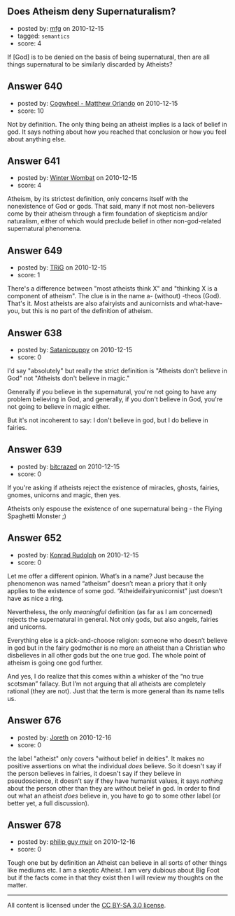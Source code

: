 ## Does Atheism deny Supernaturalism?

- posted by: [mfg](https://stackexchange.com/users/-1/135-mfg) on 2010-12-15
- tagged: `semantics`
- score: 4

If [God] is to be denied on the basis of being supernatural, then are all things supernatural to be similarly discarded by Atheists?


## Answer 640

- posted by: [Cogwheel - Matthew Orlando](https://stackexchange.com/users/-1/204-cogwheel-matthew-orlando) on 2010-12-15
- score: 10

Not by definition. The only thing being an atheist implies is a lack of belief in god. It says nothing about how you reached that conclusion or how you feel about anything else.


## Answer 641

- posted by: [Winter Wombat](https://stackexchange.com/users/-1/52-winter-wombat) on 2010-12-15
- score: 4

Atheism, by its strictest definition, only concerns itself with the nonexistence of God or gods. That said, many if not most non-believers come by their atheism through a firm foundation of skepticism and/or naturalism, either of which would preclude belief in other non-god-related supernatural phenomena. 


## Answer 649

- posted by: [TRiG](https://stackexchange.com/users/-1/263-trig) on 2010-12-15
- score: 1

There's a difference between "most atheists think X" and "thinking X is a component of atheism". The clue is in the name a- (without) -theos (God). That's it. Most atheists are also afairyists and aunicornists and what-have-you, but this is no part of the definition of atheism.


## Answer 638

- posted by: [Satanicpuppy](https://stackexchange.com/users/-1/169-satanicpuppy) on 2010-12-15
- score: 0

I'd say "absolutely" but really the strict definition is "Atheists don't believe in God" not "Atheists don't believe in magic."

Generally if you believe in the supernatural, you're not going to have any problem believing in God, and generally, if you don't believe in God, you're not going to believe in magic either.

But it's not incoherent to say: I don't believe in god, but I do believe in fairies.


## Answer 639

- posted by: [bitcrazed](https://stackexchange.com/users/-1/61-bitcrazed) on 2010-12-15
- score: 0

If you're asking if atheists reject the existence of miracles, ghosts, fairies, gnomes, unicorns and magic, then yes. 

Atheists only espouse the existence of one supernatural being - the Flying Spaghetti Monster ;)


## Answer 652

- posted by: [Konrad Rudolph](https://stackexchange.com/users/-1/82-konrad-rudolph) on 2010-12-15
- score: 0

Let me offer a different opinion. What’s in a name? Just because the phenomenon was named “atheism” doesn’t mean a priory that it only applies to the existence of some god. “Atheideifairyunicornist” just doesn’t have as nice a ring.

Nevertheless, the only *meaningful* definition (as far as I am concerned) rejects the supernatural in general. Not only gods, but also angels, fairies and unicorns.

Everything else is a pick-and-choose religion: someone who doesn’t believe in god but in the fairy godmother is no more an atheist than a Christian who disbelieves in all other gods but the one true god. The whole point of atheism is going one god further.

And yes, I do realize that this comes within a whisker of the “no true scotsman” fallacy. But I’m not arguing that all atheists are completely rational (they are not). Just that the term is more general than its name tells us.


## Answer 676

- posted by: [Joreth](https://stackexchange.com/users/-1/114-joreth) on 2010-12-16
- score: 0

the label "atheist" only covers "without belief in deities".  It makes no positive assertions on what the individual *does* believe.  So it doesn't say if the person believes in fairies, it doesn't say if they believe in pseudoscience, it doesn't say if they have humanist values, it says *nothing* about the person other than they are without belief in god.  In order to find out what an atheist *does* believe in, you have to go to some other label (or better yet, a full discussion).


## Answer 678

- posted by: [philip guy muir](https://stackexchange.com/users/-1/182-philip-guy-muir) on 2010-12-16
- score: 0

Tough one but by definition an Atheist can believe in all sorts of other things like mediums etc. I am a skeptic Atheist. I am very dubious about Big Foot but if the facts come in that they exist then I will review my thoughts on the matter.



---

All content is licensed under the [CC BY-SA 3.0 license](https://creativecommons.org/licenses/by-sa/3.0/).
